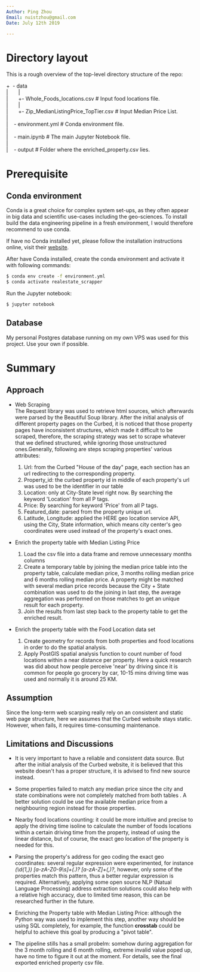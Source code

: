 ```yaml
---
Author: Ping Zhou  
Email: nuistzhou@gmail.com  
Date: July 12th 2019

---
```

# Directory layout  
This is a rough overview of the top-level directory structure of the repo:


+&nbsp; - data   
|&nbsp; &nbsp; &nbsp; &nbsp;|   
|&nbsp; &nbsp; &nbsp; &nbsp;+- Whole_Foods_locations.csv    # Input food locations file.   
|&nbsp; &nbsp; &nbsp; &nbsp;|   
|&nbsp; &nbsp; &nbsp; &nbsp;+- Zip_MedianListingPrice_TopTier.csv    # Input Median Price List.  
|  
|&nbsp; &nbsp; - environment.yml   # Conda environment file.   
|  
|&nbsp; &nbsp; - main.ipynb   # The main Jupyter Notebook file.    
|  
|&nbsp; &nbsp; - output   # Folder where the enriched_property.csv lies.   

# Prerequisite

## Conda environment
Conda is a great choice for complex system
set-ups, as they often appear in big data and scientific use-cases including
the geo-sciences. To install build the data engineering pipeline in a fresh environment, I would therefore recommend to use
conda.

If have no Conda installed yet, please follow the installation instructions online, visit their [website](https://docs.conda.io/projects/conda/en/latest/user-guide/install/index.html).

After have Conda installed, create the conda environment and activate it with following commands:   

```bash
$ conda env create -f environment.yml    
$ conda activate realestate_scrapper
```

Run the Jupyter notebook:  

```bash
$ jupyter notebook
```
## Database   
My personal Postgres database running on my own VPS was used for this project. Use your own if possible.

# Summary
## Approach
* Web Scraping    
The Request library was used to retrieve html sources, which afterwards  
were parsed by the Beautiful Soup library. 
After the initial analysis of different property pages on the Curbed, it is noticed that those 
property pages have inconsistent structures, which made it difficult to be scraped, therefore, the 
scraping strategy was set to scrape whatever that we defined structured, while ignoring those unstructured ones.Generally, following are steps scraping properties' various attributes:   


    1. Url: from the Curbed "House of the day" page, each section has an url redirecting to the corresponding 
    property.  
    2. Property_id: the curbed property id in middle of each property's url was used to be the identifier in our table  
    3. Location: only at City-State level right now. By searching the keyword 'Location' from all P tags.       
    4. Price: By searching for keyword 'Price' from all P tags.
    5. Featured_date: parsed from the property unique url.
    6. Latitude, Longitude: applied the HERE geo location service API, using the City, State information, which means
     city center's geo coordinates were used instead of the property's exact ones.
     
    
    
* Enrich the property table with Median Listing Price 
    1. Load the csv file into a data frame and remove unnecessary months columns  
    2. Create a temporary table by joining the median price table into the property table, calculate median price, 3 
    months rolling median price and 6 months rolling median price. A property might be matched with several median 
    price records because the City + State combination was used to do the joining in last step, the average aggregation 
    was performed on those matches to get an unique result for each property.  
    3. Join the results from last step back to the property table to get the enriched result.
    
* Enrich the property table with the Food Location data set

    1. Create geometry for records from both properties and food locations in order to do the spatial analysis.
    2. Apply PostGIS spatial analysis function to count number of food locations within a near distance per property. 
    Here a quick research was did about how people perceive 'near' by driving since it is common for people go 
    grocery by car, 10-15 mins driving time was used and normally it is around 25 KM.
    
    
    
## Assumption  
Since the long-term web scarping really rely on an consistent and static web page structure, here we assumes
that the Curbed website stays static. However, when fails, it requires time-consuming maintenance. 

## Limitations and Discussions

* It is very important to have a reliable and consistent data source. But after the initial analysis of 
the 
Curbed website, it is believed that this website doesn't has a proper structure, it is advised to find new source 
instead. 

* Some properties failed to match any median price since the city and state combinations were not completely matched 
from both tables
. A better 
solution could be use the available median price from a neighbouring region instead for those properties. 

* Nearby food locations counting: it could be more intuitive and precise to apply the driving time isoline to 
calculate the number of foods locations within a certain driving time from the property, instead of using 
the linear distance, but of course, the exact geo location of the property is needed for this.

* Parsing the property's address for geo coding the exact geo coordinates: several regular expression were 
experimented, for instance *(\d{1,}) [a-zA-Z0-9\s]+(\.)? [a-zA-Z]+(\,)?*, however, only some of the properties match 
this pattern, thus a better regular expression is required. Alternatively, applying some open source NLP (Natual Language Processing) address 
extraction solutions could also help with a relative high accuracy, due to limited time reason, this can be researched further in the future.

* Enriching the Property table with Median Listing Price: although the Python way was used to implement this step, 
another way should be using SQL completely, for example, the function **crosstab** could be helpful to achieve this 
goal by producing a "pivot table".

* The pipeline stills has a small probelm: somehow during aggregation for the 3 month rolling and 6 month rolling, extreme invalid value poped up, have no time to figure it out at the moment. For details, see the final exported enriched property csv file.
